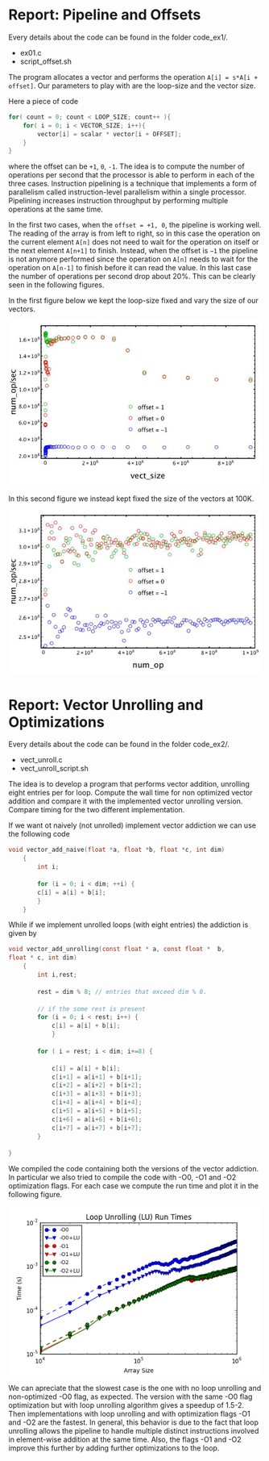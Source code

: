 # Report: Pipeline and Offsets

Every details about the code can be found in the folder code_ex1/.

- ex01.c
- script_offset.sh

The program allocates a vector and performs the operation `A[i] = s*A[i + offset]`. Our parameters to play with are the loop-size and the vector size.

Here a piece of code
```c
for( count = 0; count < LOOP_SIZE; count++ ){
    for( i = 0; i < VECTOR_SIZE; i++){
        vector[i] = scalar * vector[i + OFFSET];
    }
}
```

where the offset can be `+1`, `0`, `-1`. The idea is to compute the number of operations per second that the processor is able to perform in each of the three cases. Instruction pipelining is a technique that implements a form of parallelism called instruction-level parallelism within a single processor. Pipelining increases instruction throughput by performing multiple operations at the same time.

In the first two cases, when the `offset = +1, 0`, the pipeline is working well. The reading of the array is from left to right, so in this case the operation on the current element `A[n]` does not need to wait for the operation on itself or the next element `A[n+1]` to finish. Instead, when the offset is `−1` the pipeline is not anymore performed since the operation on `A[n]` needs to wait for the operation on `A[n-1]` to finish before it can read the value. In this last case the number of operations per second drop about 20%. This can be clearly seen in the following figures.

In the first figure below we kept the loop-size fixed and vary the size of our vectors.

![Figure 1](gflops.jpg)

In this second figure we instead kept fixed the size of the vectors at 100K.

![Figure 2](pipeline.jpg)


# Report: Vector Unrolling and Optimizations 

Every details about the code can be found in the folder code_ex2/.

- vect_unroll.c
- vect_unroll_script.sh

The idea is to develop a program that performs vector addition, unrolling eight entries per for loop. Compute the wall time for non optimized vector addition and compare it with the implemented vector unrolling version. Compare timing for the two different implementation.

If we want ot naively (not unrolled) implement vector addiction we can use the following code

```c
void vector_add_naive(float *a, float *b, float *c, int dim)
    {
        int i;

        for (i = 0; i < dim; ++i) {
        c[i] = a[i] + b[i];
        }
    }
```

While if we implement unrolled loops (with eight entries) the addiction is given by

```c
void vector_add_unrolling(const float * a, const float *  b,
float * c, int dim)
    {
        int i,rest;

        rest = dim % 8; // entries that exceed dim % 8.

        // if the some rest is present
        for (i = 0; i < rest; i++) {
            c[i] = a[i] + b[i];
            }

        for ( i = rest; i < dim; i+=8) {

            c[i] = a[i] + b[i];
            c[i+1] = a[i+1] + b[i+1];
            c[i+2] = a[i+2] + b[i+2];
            c[i+3] = a[i+3] + b[i+3];
            c[i+4] = a[i+4] + b[i+4];
            c[i+5] = a[i+5] + b[i+5];
            c[i+6] = a[i+6] + b[i+6];
            c[i+7] = a[i+7] + b[i+7];
        }

}
```
We compiled the code containing both the versions of the vector addiction. In particular we also tried to compile the code with -O0, -O1 and -O2 optimization flags. For each case we compute the run time and plot it in the following figure.

![Figure 2](loop_unrolling.png)

We can apreciate that the slowest case is the one with no loop unrolling and non-optimized -O0 flag, as expected. 
The version with the same -O0 flag optimization but with loop unrolling algorithm gives a speedup of 1.5-2.
Then implementations with loop unrolling and with optimization flags -O1 and -O2 are the fastest. In general, this behavior is due to the fact that loop unrolling allows the pipeline to handle multiple distinct instructions involved in element-wise addition at the same time. Also, the flags -O1 and -O2 improve this further by adding further optimizations to the loop.